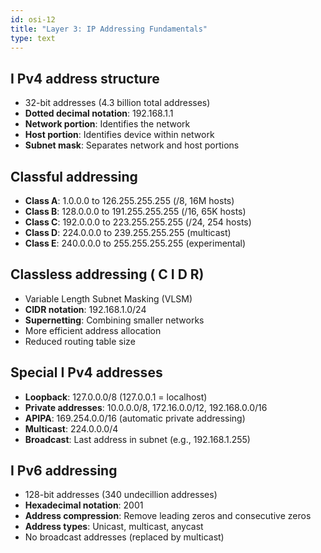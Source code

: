 ```yaml
---
id: osi-12
title: "Layer 3: IP Addressing Fundamentals"
type: text
---
```



## I Pv4 address structure

- 32-bit addresses (4.3 billion total addresses)
- **Dotted decimal notation**: 192.168.1.1
- **Network portion**: Identifies the network
- **Host portion**: Identifies device within network
- **Subnet mask**: Separates network and host portions

## Classful addressing

- **Class A**: 1.0.0.0 to 126.255.255.255 (/8, 16M hosts)
- **Class B**: 128.0.0.0 to 191.255.255.255 (/16, 65K hosts)
- **Class C**: 192.0.0.0 to 223.255.255.255 (/24, 254 hosts)
- **Class D**: 224.0.0.0 to 239.255.255.255 (multicast)
- **Class E**: 240.0.0.0 to 255.255.255.255 (experimental)

## Classless addressing ( C I D R)

- Variable Length Subnet Masking (VLSM)
- **CIDR notation**: 192.168.1.0/24
- **Supernetting**: Combining smaller networks
- More efficient address allocation
- Reduced routing table size

## Special  I Pv4 addresses

- **Loopback**: 127.0.0.0/8 (127.0.0.1 = localhost)
- **Private addresses**: 10.0.0.0/8, 172.16.0.0/12, 192.168.0.0/16
- **APIPA**: 169.254.0.0/16 (automatic private addressing)
- **Multicast**: 224.0.0.0/4
- **Broadcast**: Last address in subnet (e.g., 192.168.1.255)

## I Pv6 addressing

- 128-bit addresses (340 undecillion addresses)
- **Hexadecimal notation**: 2001
- **Address compression**: Remove leading zeros and consecutive zeros
- **Address types**: Unicast, multicast, anycast
- No broadcast addresses (replaced by multicast)